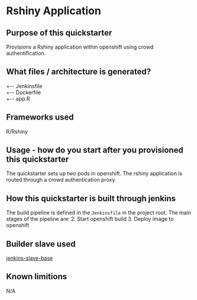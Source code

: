 # Rshiny Application
## Purpose of this quickstarter
Provisions a Rshiny application within openshift using crowd authentification.

## What files / architecture is generated?
+-- Jenkinsfile  
+-- Dockerfile    
+-- app.R

## Frameworks used
R/Rshiny

## Usage - how do you start after you provisioned this quickstarter
The quickstarter sets up two pods in openshift. The rshiny application is routed through a crowd authentication proxy.


## How this quickstarter is built through jenkins
The build pipeline is defined in the `Jenkinsfile` in the project root. The main stages of the pipeline are:
2. Start openshift build
3. Deploy image to openshift

## Builder slave used
[jenkins-slave-base](https://github.com/opendevstack/ods-core/tree/master/jenkins/slave-base)

## Known limitions
N/A
